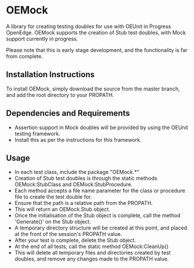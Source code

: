 OEMock
======

A library for creating testing doubles for use with OEUnit in Progress OpenEdge. 
OEMock supports the creation of Stub test doubles, with Mock support currently in progress.

Please note that this is early stage development, and the functionality is far from complete.

Installation Instructions
-------------------------
To install OEMock, simply download the source from the master branch, and add the root directory to your PROPATH.

Dependencies and Requirements
-----------------------------

* Assertion support in Mock doubles will be provided by using the OEUnit testing framework.
 * Install this as per the instructions for this framework.

Usage
-----

* In each test class, include the package "OEMock.*"
* Creation of Stub test doubles is through the static methods OEMock:StubClass and OEMock:StubProcedure.
 * Each method accepts a file name parameter for the class or procedure file to create the test double for.
  * Ensure that the path is a relative path from the PROPATH.
 * This will return an OEMock.Stub object.
* Once the initialisation of the Stub object is complete, call the method 'Generate()' on the Stub object.
 * A temporary directory structure will be created at this point, and placed at the front of the session's PROPATH value.
* After your test is complete, delete the Stub object.
* At the end of all tests, call the static method OEMock:CleanUp()
 * This will delete all temporary files and directories created by test doubles, and remove any changes made to the PROPATH value.